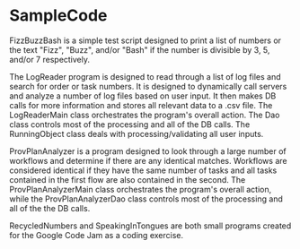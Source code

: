 SampleCode
==========

FizzBuzzBash is a simple test script designed to print a list of numbers or the text "Fizz", "Buzz", and/or "Bash" if the number is divisible by 3, 5, and/or 7 respectively.

The LogReader program is designed to read through a list of log files and search for order or task numbers. It is designed to dynamically call servers and analyze a number of log files based on user input. It then makes DB calls for more information and stores all relevant data to a .csv file. The LogReaderMain class orchestrates the program's overall action. The Dao class controls most of the processing and all of the DB calls. The RunningObject class deals with processing/validating all user inputs.

ProvPlanAnalyzer is a program designed to look through a large number of workflows and determine if there are any identical matches. Workflows are considered identical if they have the same number of tasks and all tasks contained in the first flow are also contained in the second. The ProvPlanAnalyzerMain class orchestrates the program's overall action, while the ProvPlanAnalyzerDao class controls most of the processing and all of the the DB calls.

RecycledNumbers and SpeakingInTongues are both small programs created for the Google Code Jam as a coding exercise.
